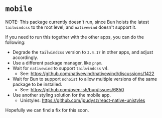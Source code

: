 # `mobile`

NOTE: This package currently doesn't run, since Bun hoists the latest `tailwindcss` to the root level, and `nativewind` doesn't support it.

If you need to run this together with the other apps, you can do the following:

- Degrade the `tailwindcss` version to `3.4.17` in other apps, and adjust accordingly.
- Use a different package manager, like `pnpm`.
- Wait for `nativewind` to support `tailwindcss` v4.
    - See: https://github.com/nativewind/nativewind/discussions/1422
- Wait for Bun to support `nohoist` to allow multiple versions of the same package to be installed.
    - See: https://github.com/oven-sh/bun/issues/6850
- Use another styling solution for the mobile app.
    - Unistyles: https://github.com/jpudysz/react-native-unistyles

Hopefully we can find a fix for this soon.